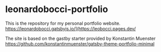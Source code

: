 # leonardobocci-portfolio

This is the repository for my personal portfolio website.
https://leonardobocci.gatsbyjs.io/](https://leobocci.pages.dev/

The site is based on the gastby starter provided by Konstantin Muenster
https://github.com/konstantinmuenster/gatsby-theme-portfolio-minimal
